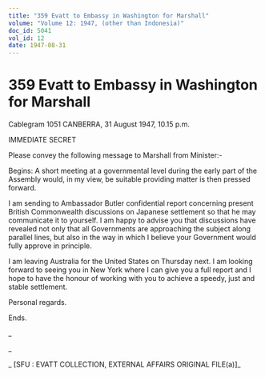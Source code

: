 ```yaml
---
title: "359 Evatt to Embassy in Washington for Marshall"
volume: "Volume 12: 1947, (other than Indonesia)"
doc_id: 5041
vol_id: 12
date: 1947-08-31
---
```


# 359 Evatt to Embassy in Washington for Marshall

Cablegram 1051 CANBERRA, 31 August 1947, 10.15 p.m.

IMMEDIATE SECRET

Please convey the following message to Marshall from Minister:-

Begins: A short meeting at a governmental level during the early part of the Assembly would, in my view, be suitable providing matter is then pressed forward.

I am sending to Ambassador Butler confidential report concerning present British Commonwealth discussions on Japanese settlement so that he may communicate it to yourself. I am happy to advise you that discussions have revealed not only that all Governments are approaching the subject along parallel lines, but also in the way in which I believe your Government would fully approve in principle.

I am leaving Australia for the United States on Thursday next. I am looking forward to seeing you in New York where I can give you a full report and I hope to have the honour of working with you to achieve a speedy, just and stable settlement.

Personal regards.

Ends.

_

_

_ [SFU : EVATT COLLECTION, EXTERNAL AFFAIRS ORIGINAL FILE(a)]_

